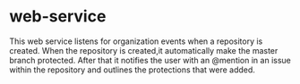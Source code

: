 # web-service

This web service listens for organization events when a repository is created. When the repository is created,it automatically make the master branch protected. After that it notifies the user with an @mention in an issue within the repository and  outlines the protections that were added.

